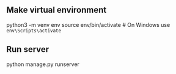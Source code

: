 
## Make virtual environment
python3 -m venv env
source env/bin/activate  # On Windows use `env\Scripts\activate`

## Run server
python manage.py runserver